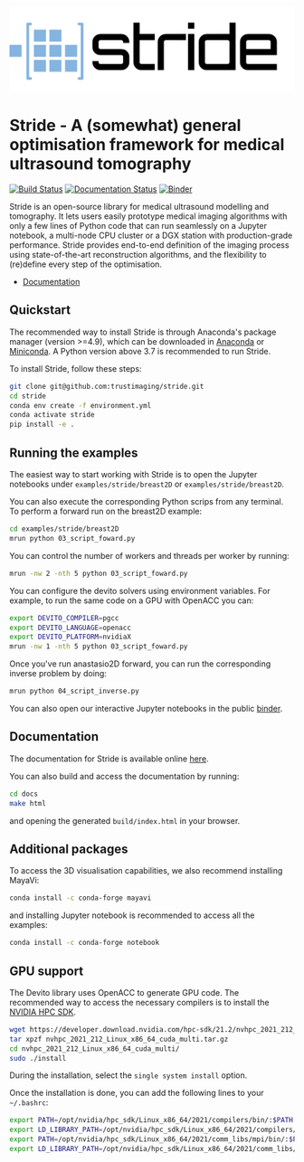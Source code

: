

![stride](docs/source/_static/stride_logo.png)

# Stride - A (somewhat) general optimisation framework for medical ultrasound tomography

[![Build Status](https://github.com/trustimaging/stride/workflows/CI/badge.svg)](https://github.com/trustimaging/stride/actions?query=workflow%3ACI)
[![Documentation Status](https://readthedocs.org/projects/strideimaging/badge/?version=latest)](https://strideimaging.readthedocs.io/en/latest/?badge=latest)
[![Binder](https://mybinder.org/badge_logo.svg)](https://mybinder.org/v2/gh/trustimaging/stride/HEAD)



Stride is an open-source library for medical ultrasound modelling and tomography. 
It lets users easily prototype medical imaging algorithms with only a few lines of Python code that 
can run seamlessly on a Jupyter notebook, a multi-node CPU cluster or a DGX station with production-grade performance. 
Stride provides end-to-end definition of the imaging process using state-of-the-art reconstruction algorithms, 
and the flexibility to (re)define every step of the optimisation.

- [Documentation](https://strideimaging.readthedocs.io/)


## Quickstart

The recommended way to install Stride is through Anaconda's package manager (version >=4.9), which can be downloaded
in [Anaconda](https://www.continuum.io/downloads) or [Miniconda](https://conda.io/miniconda.html).
A Python version above 3.7 is recommended to run Stride.

To install Stride, follow these steps:

```sh
git clone git@github.com:trustimaging/stride.git
cd stride
conda env create -f environment.yml
conda activate stride
pip install -e .
```


## Running the examples

The easiest way to start working with Stride is to open the Jupyter notebooks under ``examples/stride/breast2D`` 
or ``examples/stride/breast2D``. 

You can also execute the corresponding Python scrips from any terminal. To perform a forward run on the breast2D example:

```sh
cd examples/stride/breast2D
mrun python 03_script_foward.py
```

You can control the number of workers and threads per worker by running:

```sh
mrun -nw 2 -nth 5 python 03_script_foward.py
```

You can configure the devito solvers using environment variables. For example, to run the same code on a GPU with OpenACC you can:

```sh
export DEVITO_COMPILER=pgcc
export DEVITO_LANGUAGE=openacc
export DEVITO_PLATFORM=nvidiaX
mrun -nw 1 -nth 5 python 03_script_foward.py
```

Once you've run anastasio2D forward, you can run the corresponding inverse problem by doing:

```sh
mrun python 04_script_inverse.py
```

You can also open our interactive Jupyter notebooks in the public [binder](https://mybinder.org/v2/gh/trustimaging/stride/HEAD).


## Documentation

The documentation for Stride is available online [here](https://strideimaging.readthedocs.io/).

You can also build and access the documentation by running:

```sh
cd docs
make html
```

and opening the generated ``build/index.html`` in your browser.



## Additional packages

To access the 3D visualisation capabilities, we also recommend installing MayaVi:

```sh
conda install -c conda-forge mayavi
```

and installing Jupyter notebook is recommended to access all the examples:

```sh
conda install -c conda-forge notebook
```


## GPU support

The Devito library uses OpenACC to generate GPU code. The recommended way to access the necessary 
compilers is to install the [NVIDIA HPC SDK](https://developer.nvidia.com/nvidia-hpc-sdk-downloads).

```sh
wget https://developer.download.nvidia.com/hpc-sdk/21.2/nvhpc_2021_212_Linux_x86_64_cuda_multi.tar.gz
tar xpzf nvhpc_2021_212_Linux_x86_64_cuda_multi.tar.gz
cd nvhpc_2021_212_Linux_x86_64_cuda_multi/
sudo ./install
```

During the installation, select the ``single system install`` option.

Once the installation is done, you can add the following lines to your ``~/.bashrc``:

```sh
export PATH=/opt/nvidia/hpc_sdk/Linux_x86_64/2021/compilers/bin/:$PATH
export LD_LIBRARY_PATH=/opt/nvidia/hpc_sdk/Linux_x86_64/2021/compilers/lib/:$LD_LIBRARY_PATH
export PATH=/opt/nvidia/hpc_sdk/Linux_x86_64/2021/comm_libs/mpi/bin/:$PATH
export LD_LIBRARY_PATH=/opt/nvidia/hpc_sdk/Linux_x86_64/2021/comm_libs/mpi/lib/:$LD_LIBRARY_PATH
```
